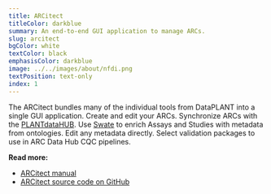 ```yaml
---
title: ARCitect
titleColor: darkblue
summary: An end-to-end GUI application to manage ARCs.
slug: arcitect
bgColor: white
textColor: black
emphasisColor: darkblue
image: ../../images/about/nfdi.png
textPosition: text-only
index: 1
---
```


The ARCitect bundles many of the individual tools from DataPLANT into a single GUI application.
Create and edit your ARCs.
Synchronize ARCs with the [PLANTdataHUB](/resources/arc-data-hub#plant-data-hub).
Use [Swate](#swate) to enrich Assays and Studies with metadata from ontologies.
Edit any metadata directly. Select validation packages to use in ARC Data Hub CQC pipelines.

**Read more:**
- [ARCitect manual](https://nfdi4plants.org/nfdi4plants.knowledgebase/docs/ARCitect-Manual/index.html)
- [ARCitect source code on GitHub](https://github.com/nfdi4plants/ARCitect)